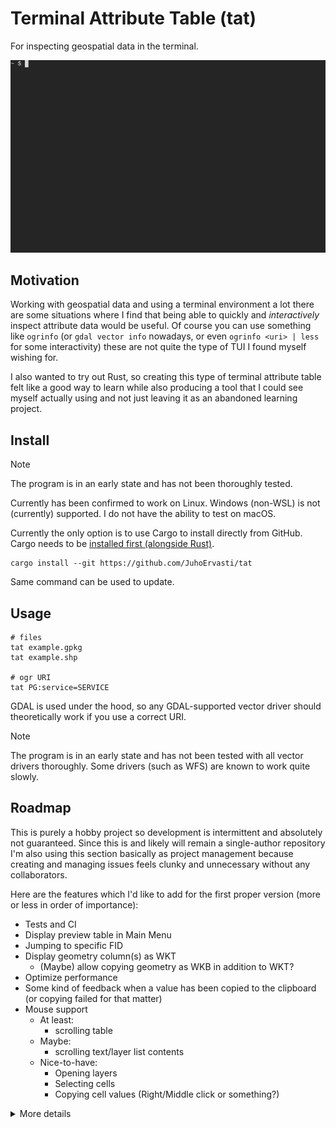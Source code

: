 # Terminal Attribute Table (tat)

For inspecting geospatial data in the terminal.

![](img/demo.gif)

## Motivation

Working with geospatial data and using a terminal environment a lot there are some situations
where I find that being able to quickly and _interactively_ inspect attribute data would be useful.
Of course you can use something like `ogrinfo` (or `gdal vector info` nowadays, or even
`ogrinfo <uri> | less` for some interactivity) these are not quite the type of TUI I found myself
wishing for.

I also wanted to try out Rust, so creating this type of terminal attribute table felt like a good
way to learn while also producing a tool that I could see myself actually using and not just leaving
it as an abandoned learning project.

## Install

> [!NOTE]
> The program is in an early state and has not been thoroughly tested.

Currently has been confirmed to work on Linux. Windows (non-WSL) is not (currently) supported.
I do not have the ability to test on macOS.

Currently the only option is to use Cargo to install directly from GitHub.
Cargo needs to be [installed first (alongside Rust)](https://doc.rust-lang.org/cargo/getting-started/installation.html).

```shell
cargo install --git https://github.com/JuhoErvasti/tat
```

Same command can be used to update.

## Usage

```shell
# files
tat example.gpkg
tat example.shp

# ogr URI
tat PG:service=SERVICE
```

GDAL is used under the hood, so any GDAL-supported vector driver should theoretically work if
you use a correct URI.

> [!NOTE]
> The program is in an early state and has not been tested with all vector drivers thoroughly.
> Some drivers (such as WFS) are known to work quite slowly.

## Roadmap

This is purely a hobby project so development is intermittent and absolutely not guaranteed.
Since this is and likely will remain a single-author repository I'm also using this section
basically as project management because creating and managing issues feels clunky and unnecessary
without any collaborators.

Here are the features which I'd like to add for the first proper version (more or less in order of importance):

- Tests and CI
- Display preview table in Main Menu
- Jumping to specific FID
- Display geometry column(s) as WKT
  - (Maybe) allow copying geometry as WKB in addition to WKT?
- Optimize performance
- Some kind of feedback when a value has been copied to the clipboard (or copying failed for that matter)
- Mouse support
  - At least:
    - scrolling table
  - Maybe:
    - scrolling text/layer list contents
  - Nice-to-have:
    - Opening layers
    - Selecting cells
    - Copying cell values (Right/Middle click or something?)

<details>
<summary>More details</summary>
<details>
<summary>Completed</summary>

- Fix issues with some layers not opening in the table
- Improve performance on large layers (only render what can be seen)
  - Improve performance on opening large layers
- Fit columns differently so not all are crammed into the table, instead allow browsing them
- Show FID in table
  - Fix issue with the bottom-most rows not showing
- Fix issue when attempting navigation on an empty layer
- Fix issue "Error browsing database for PostGIS Raster tables" when attempting to open with PostGIS driver
- Fix weird issue with shapefile not being correctly read and (probably?) stderr output from gdal being printed all over the place
  - The worst of it is fixed by setting an error handler for gdal, which currently does nothing special. This is obviously not the best solution,
  maybe we collect the errors and add a pop-up widget to show a log of them or something like that?
- Show scrollbars for the layer list and the table
  - Also a scrollbar for the columns. Or some other visual indicator when not every column is shown
- Allow copying value from cell
- Allow inspecting long attributes better, maybe in a pop-up
- Allow browsing the dataset / layerinfo blocks if the text overflows
- Distinguish the "Feature" column more clearly
- Visual polish
</details>

Wontfix:
- ~~(Maybe) jumping to specific cell?~~
  - I figure there's really no clean solution for this that would be actually convenient


Following are features which I've thought of but aren't very high in priority.

Maybe (nice-to-haves):
- Some support for looking at raster metadata (not displaying raster itself, similar to `gdalinfo`)?
- Ability to select a whole feature in the attribute table
  - (Maybe) allow selecting multiple features?
  - (Maybe) copy it/them as GeoJSON/GML(?)
- Allow exporting dataset as a GeoPackage
  - (Maybe) as any ogr-supported driver
  - (Maybe) allow selecting which layers are exported
  - (Maybe) if selecting features are implemented, export only those features

Unlikely:
- Raster attribute tables
- Some way of displaying geometries as other whan WKT/WKB
  - Probably best bet would be to render the geometry as a temporary image and display it with the kitty terminal graphics protocol using [viuer](using the kitty terminal graphics protocol)
  - However, this would be a significant undertaking and the actual utility of it is fairly minimal
  - But it would be pretty cool

Extremely unlikely:
- Editing of any kind, the main impetus for developing this tool is to just inspect data
</details>
